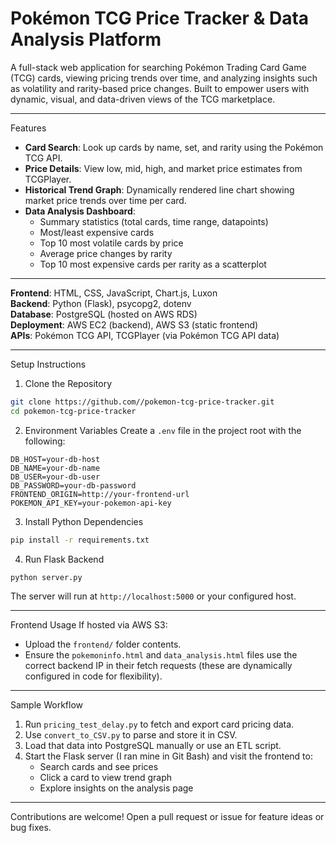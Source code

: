 # Pokémon TCG Price Tracker & Data Analysis Platform

A full-stack web application for searching Pokémon Trading Card Game (TCG) cards, viewing pricing trends over time, and analyzing insights such as volatility and rarity-based price changes. Built to empower users with dynamic, visual, and data-driven views of the TCG marketplace.

---

Features
- **Card Search**: Look up cards by name, set, and rarity using the Pokémon TCG API.
- **Price Details**: View low, mid, high, and market price estimates from TCGPlayer.
- **Historical Trend Graph**: Dynamically rendered line chart showing market price trends over time per card.
- **Data Analysis Dashboard**:
  - Summary statistics (total cards, time range, datapoints)
  - Most/least expensive cards
  - Top 10 most volatile cards by price
  - Average price changes by rarity
  - Top 10 most expensive cards per rarity as a scatterplot

---

**Frontend**: HTML, CSS, JavaScript, Chart.js, Luxon<br>
**Backend**: Python (Flask), psycopg2, dotenv<br>
**Database**: PostgreSQL (hosted on AWS RDS)<br>
**Deployment**: AWS EC2 (backend), AWS S3 (static frontend)<br>
**APIs**: Pokémon TCG API, TCGPlayer (via Pokémon TCG API data)

---

Setup Instructions
1. Clone the Repository
```bash
git clone https://github.com//pokemon-tcg-price-tracker.git
cd pokemon-tcg-price-tracker
```

2. Environment Variables
Create a `.env` file in the project root with the following:
```env
DB_HOST=your-db-host
DB_NAME=your-db-name
DB_USER=your-db-user
DB_PASSWORD=your-db-password
FRONTEND_ORIGIN=http://your-frontend-url
POKEMON_API_KEY=your-pokemon-api-key
```

3. Install Python Dependencies
```bash
pip install -r requirements.txt
```

4. Run Flask Backend
```bash
python server.py
```
The server will run at `http://localhost:5000` or your configured host.

---

Frontend Usage
If hosted via AWS S3:
- Upload the `frontend/` folder contents.
- Ensure the `pokemoninfo.html` and `data_analysis.html` files use the correct backend IP in their fetch requests (these are dynamically configured in code for flexibility).

---

Sample Workflow
1. Run `pricing_test_delay.py` to fetch and export card pricing data.
2. Use `convert_to_CSV.py` to parse and store it in CSV.
3. Load that data into PostgreSQL manually or use an ETL script.
4. Start the Flask server (I ran mine in Git Bash) and visit the frontend to:
   - Search cards and see prices
   - Click a card to view trend graph
   - Explore insights on the analysis page

---

Contributions are welcome! Open a pull request or issue for feature ideas or bug fixes.


